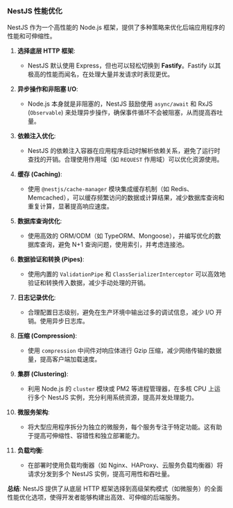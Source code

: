 <!--
  performance-optimization/nest-optimization.md

  此文件描述 NestJS 应用的性能优化策略。
  NestJS 作为后端框架，其性能优化主要集中在服务器端。
-->

### NestJS 性能优化

NestJS 作为一个高性能的 Node.js 框架，提供了多种策略来优化后端应用程序的性能和可伸缩性。

1.  **选择底层 HTTP 框架**:
    *   NestJS 默认使用 Express，但也可以轻松切换到 **Fastify**。Fastify 以其极高的性能而闻名，在处理大量并发请求时表现更优。

2.  **异步操作和非阻塞 I/O**:
    *   Node.js 本身就是非阻塞的，NestJS 鼓励使用 `async/await` 和 RxJS (`Observable`) 来处理异步操作，确保事件循环不会被阻塞，从而提高吞吐量。

3.  **依赖注入优化**:
    *   NestJS 的依赖注入容器在应用程序启动时解析依赖关系，避免了运行时查找的开销。合理使用作用域（如 `REQUEST` 作用域）可以优化资源使用。

4.  **缓存 (Caching)**:
    *   使用 `@nestjs/cache-manager` 模块集成缓存机制（如 Redis、Memcached），可以缓存频繁访问的数据或计算结果，减少数据库查询和重复计算，显著提高响应速度。

5.  **数据库查询优化**:
    *   使用高效的 ORM/ODM（如 TypeORM、Mongoose），并编写优化的数据库查询，避免 N+1 查询问题，使用索引，并考虑连接池。

6.  **数据验证和转换 (Pipes)**:
    *   使用内置的 `ValidationPipe` 和 `ClassSerializerInterceptor` 可以高效地验证和转换传入数据，减少手动处理的开销。

7.  **日志记录优化**:
    *   合理配置日志级别，避免在生产环境中输出过多的调试信息，减少 I/O 开销。使用异步日志库。

8.  **压缩 (Compression)**:
    *   使用 `compression` 中间件对响应体进行 Gzip 压缩，减少网络传输的数据量，提高客户端加载速度。

9.  **集群 (Clustering)**:
    *   利用 Node.js 的 `cluster` 模块或 PM2 等进程管理器，在多核 CPU 上运行多个 NestJS 实例，充分利用系统资源，提高并发处理能力。

10. **微服务架构**:
    *   将大型应用程序拆分为独立的微服务，每个服务专注于特定功能。这有助于提高可伸缩性、容错性和独立部署能力。

11. **负载均衡**:
    *   在部署时使用负载均衡器（如 Nginx、HAProxy、云服务负载均衡器）将请求分发到多个 NestJS 实例，提高可用性和吞吐量。

**总结**: NestJS 提供了从底层 HTTP 框架选择到高级架构模式（如微服务）的全面性能优化选项，使得开发者能够构建出高效、可伸缩的后端服务。